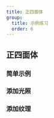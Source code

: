 ```yaml
---
title: 正四面体
group:
  title: 示例练习
  order: 6
---
```


## 正四面体

### 简单示例

<code src="../demos/tetrahedron/color/index.tsx"></code>

### 添加光照

<code src="../demos/tetrahedron/light/index.tsx"></code>

### 添加纹理

<code src="../demos/tetrahedron/texture/index.tsx"></code>
